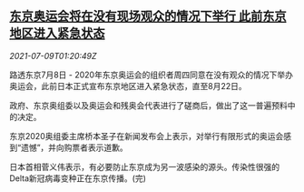 <!--1625794263000-->
[东京奥运会将在没有现场观众的情况下举行 此前东京地区进入紧急状态](https://cn.reuters.com/article/tokyo-olympics-no-audience-0709-idCNKCS2EF036)
------

<div><i>2021-07-09T01:20:49Z</i></div><p>路透东京7月8日 - 2020年东京奥运会的组织者周四同意在没有观众的情况下举办奥运会，此前日本正式宣布东京地区进入紧急状态，直至8月22日。 　</p><p>政府、东京奥组委以及奥运会和残奥会代表进行了磋商后，做出了这一普遍预料中的决定。 　</p><p>东京2020奥组委主席桥本圣子在新闻发布会上表示，对举行有限形式的奥运会感到“遗憾”，并向购票者表示道歉。 　</p><p>日本首相菅义伟表示，有必要防止东京成为另一波感染的源头。传染性很强的Delta新冠病毒变种正在东京传播。(完)</p>
